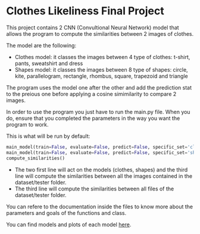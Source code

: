 # Clothes Likeliness Final Project

This project contains 2 CNN (Convultional Neural Network) model that allows the program to compute the similarities between 2 images of clothes.

The model are the following:
 - Clothes model: it classes the images between 4 type of clothes: t-shirt, pants, sweatshirt and dress
 - Shapes model: it classes the images between 8 type of shapes: circle, kite, parallelogram, rectangle, rhombus, square, trapezoid and triangle 

The program uses the model one after the other and add the prediction stat to the preious one before applying a cosine simimilarity to compare 2 images.

In order to use the program you just have to run the main.py file. When you do, ensure that you completed the parameters in the way you want the program to work.

This is what will be run by default:

````python
main_model(train=False, evaluate=False, predict=False, specific_set='clothes', epoch_try=500, safe_data_load=True, show_activation=True)
main_model(train=False, evaluate=False, predict=False, specific_set='shape', epoch_try=50, safe_data_load=True, show_activation=True)
compute_similarities()
````

- The two first line will act on the models (clothes, shapes) and the third line will compute the similarities between all the images contained in the dataset/tester folder.
- The third line will compute the similarities between all files of the dataset/tester folder.

You can refere to the documentation inside the files to know more about the parameters and goals of the functions and class.

You can find models and plots of each model [here](https://drive.google.com/drive/folders/1TJnZvZXeKKFFedgwNYnbjCFBoJe1VDro?usp=drive_link).